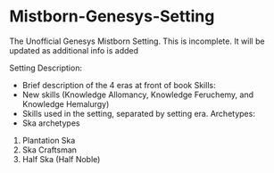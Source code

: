 # Mistborn-Genesys-Setting
The Unofficial Genesys Mistborn Setting. 
This is incomplete. It will be updated as additional info is added

Setting Description:
* Brief description of the 4 eras at front of book
Skills:
* New skills (Knowledge Allomancy, Knowledge Feruchemy, and Knowledge Hemalurgy)
* Skills used in the setting, separated by setting era.
Archetypes:
* Ska archetypes
1. Plantation Ska
2. Ska Craftsman
3. Half Ska (Half Noble)
